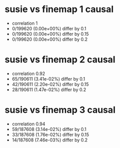 # susie vs finemap  1 causal

- correlation 1
- 0/199620 (0.00e+00%) differ by 0.1
- 0/199620 (0.00e+00%) differ by 0.15
- 0/199620 (0.00e+00%) differ by 0.2


# susie vs finemap  2 causal

- correlation 0.92
- 65/190611 (3.41e-02%) differ by 0.1
- 42/190611 (2.20e-02%) differ by 0.15
- 28/190611 (1.47e-02%) differ by 0.2


# susie vs finemap  3 causal

- correlation 0.94
- 59/187608 (3.14e-02%) differ by 0.1
- 33/187608 (1.76e-02%) differ by 0.15
- 14/187608 (7.46e-03%) differ by 0.2


